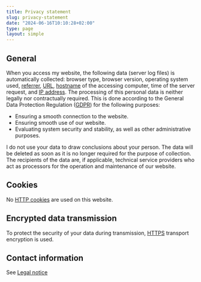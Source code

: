 ```yaml
---
title: Privacy statement
slug: privacy-statement
date: "2024-06-16T10:10:28+02:00"
type: page
layout: simple
---
```


## General

When you access my website, the following data (server log files) is automatically collected: browser type, browser version, operating system used, [referrer](https://en.wikipedia.org/wiki/Referrer), [URL](https://en.wikipedia.org/wiki/Uniform_Resource_Locator), [hostname](https://en.wikipedia.org/wiki/Hostname) of the accessing computer, time of the server request, and [IP address](https://en.wikipedia.org/wiki/IP_address).
The processing of this personal data is neither legally nor contractually required. This is done according to the General Data Protection Regulation ([GDPR](https://en.wikipedia.org/wiki/General_Data_Protection_Regulation)) for the following purposes:

- Ensuring a smooth connection to the website.
- Ensuring smooth use of our website.
- Evaluating system security and stability, as well as other administrative purposes.

I do not use your data to draw conclusions about your person. The data will be deleted as soon as it is no longer required for the purpose of collection. The recipients of the data are, if applicable, technical service providers who act as processors for the operation and maintenance of our website.

## Cookies

No [HTTP cookies](https://en.wikipedia.org/wiki/HTTP_cookie) are used on this website.

## Encrypted data transmission

To protect the security of your data during transmission, [HTTPS](https://en.wikipedia.org/wiki/HTTPS) transport encryption is used.

## Contact information

See [Legal notice](../legal-notice/)

